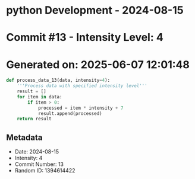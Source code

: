 ﻿# python Development - 2024-08-15
# Commit #13 - Intensity Level: 4
# Generated on: 2025-06-07 12:01:48
```python
def process_data_13(data, intensity=4):
    '''Process data with specified intensity level'''
    result = []
    for item in data:
        if item > 0:
            processed = item * intensity + 7
            result.append(processed)
    return result
```
## Metadata
- Date: 2024-08-15
- Intensity: 4
- Commit Number: 13
- Random ID: 1394614422
